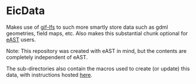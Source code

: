 # EicData

Makes use of [gif-lfs](https://git-lfs.github.com/) to such more
smartly store data such as gdml geometries, field maps, etc. Also
makes this substantial chunk optional for [eAST](https://eic.github.io/east/) users. 

Note: This repository was created with eAST in mind, but the contents
are completely independent of eAST.

The sub-directories also contain the macros used to create (or update)
this data, with instructions hosted
[here](https://eic.github.io/east/content/examples.html).

